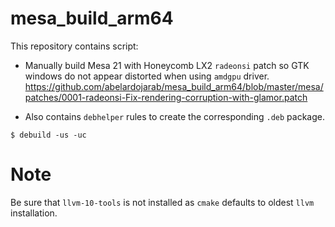 # mesa_build_arm64

This repository contains script:

* Manually build Mesa 21 with Honeycomb LX2 `radeonsi` patch so GTK windows do not appear distorted when using `amdgpu` driver.
https://github.com/abelardojarab/mesa_build_arm64/blob/master/mesa/patches/0001-radeonsi-Fix-rendering-corruption-with-glamor.patch

* Also contains `debhelper` rules to create the corresponding `.deb` package.

```
$ debuild -us -uc
```
# Note

Be sure that `llvm-10-tools` is not installed as `cmake` defaults to oldest `llvm` installation.
